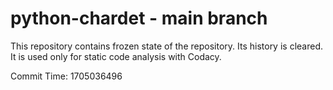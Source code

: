 # python-chardet - main branch

This repository contains frozen state of the repository.
Its history is cleared. It is used only for static code
analysis with Codacy.

Commit Time: 1705036496